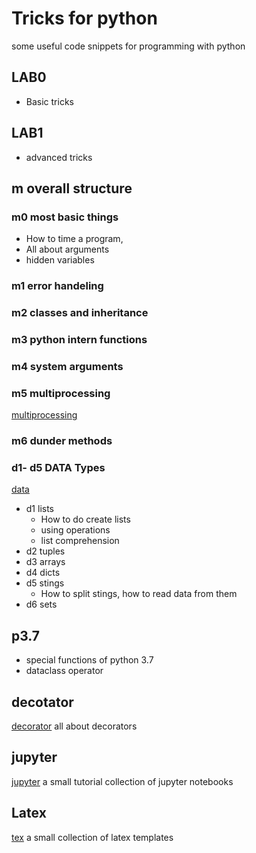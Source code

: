 # Tricks for python

some useful code snippets for programming with python

## LAB0
* Basic tricks
## LAB1
* advanced tricks

## m overall structure

### m0 most basic things
* How to time a program,
* All about arguments
* hidden variables

### m1 error handeling

### m2 classes and inheritance

### m3 python intern functions

### m4 system arguments

### m5 multiprocessing
[multiprocessing](m5_multiprocessing_parallel_python.py)
### m6 dunder methods


### d1- d5 DATA Types
[data](d0_all_data_files.py)
* d1 lists
    * How to do create lists
    * using operations
    * list comprehension  
* d2 tuples 
* d3 arrays
* d4 dicts 
* d5 stings
    * How to split stings, how to read data from them 
* d6 sets


## p3.7
* special functions of python 3.7
* dataclass operator

## decotator 
[decorator](./decorator) all about decorators 


## jupyter 
[jupyter](./jupyter) a small tutorial collection of jupyter notebooks 


## Latex 
[tex](./tex) a small collection of latex templates